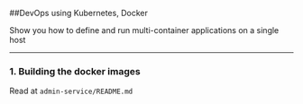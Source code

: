 ##DevOps using Kubernetes, Docker

Show you how to define and run multi-container applications on a single host
- --
### 1. Building the docker images

Read at `admin-service/README.md`

